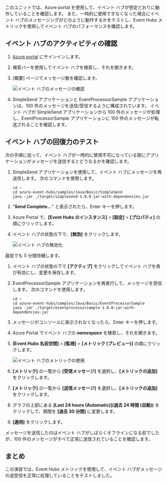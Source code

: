 このユニットでは、Azure portal を使用して、イベント ハブが想定どおりに動作していることを確認します。 また、一時的に使用できなくなった場合にイベント ハブのメッセージングがどのように動作するかをテストし、Event Hubs メトリックを使用してイベント ハブのパフォーマンスを確認します。

## <a name="view-event-hub-activity"></a>イベント ハブのアクティビティの確認

1. [Azure portal](https://portal.azure.com?azure-portal=true) にサインインします。

1. 検索バーを使用してイベント ハブを検索し、それを開きます。

1. [概要] ページでメッセージ数を確認します。

    ![イベント ハブのメッセージの確認](../media-draft/6-view-messages.png)

1. SimpleSend アプリケーションと EventProcessorSample アプリケーションは、100 件のメッセージを送信/受信するように構成されています。 イベント ハブが SimpleSend アプリケーションから 100 件のメッセージが処理し、EventProcessorSample アプリケーションに 100 件のメッセージが転送されることを確認します。

## <a name="test-event-hub-resilience"></a>イベント ハブの回復力のテスト

次の手順に従って、イベント ハブが一時的に使用不可になっている間にアプリケーションがメッセージを送信するとどうなるかを確認します。

1. SimpleSend アプリケーションを使用して、イベント ハブにメッセージを再送信します。 次のコマンドを使用します。

    ```azurecli
    cd ~
    cd azure-event-hubs/samples/Java/Basic/SimpleSend
    java -jar ./target/simplesend-1.0.0-jar-with-dependencies.jar
    ```

1. "**Send Complete...**" と表示されたら、Enter キーを押します。

1. Azure Portal で、**[Event Hubs のインスタンス]** > **[設定]** > **[プロパティ]** の順にクリックします。

1. イベント ハブの状態の下で、**[無効]** をクリックします。

    ![イベント ハブの無効化](../media-draft/7-disable-event-hub.png)

最低でも 5 分間待機します。

1. イベント ハブの状態の下で **[アクティブ]** をクリックしてイベント ハブを再び有効にし、変更を保存します。

1. EventProcessorSample アプリケーションを再実行して、メッセージを受信します。 次のコマンドを使用します。

    ```azurecli
    cd ~
    cd azure-event-hubs/samples/Java/Basic/EventProcessorSample
    java -jar ./target/eventprocessorsample-1.0.0-jar-with-dependencies.jar
    ```

1. メッセージがコンソールに表示されなくなったら、Enter キーを押します。

1. Azure Portal でイベント ハブの **_namespace_** を検索し、それを開きます。 

1. **[Event Hubs 名前空間]** > **[監視]** > **[メトリック (プレビュー)]** の順にクリックします。

    ![イベント ハブのメトリックの使用](../media-draft/7-event-hub-metrics.png)

1. **[メトリック]** の一覧から **[受信メッセージ]** を選択し、**[メトリックの追加]** をクリックします。

1. **[メトリック]** の一覧から **[送信メッセージ]** を選択し、**[メトリックの追加]** をクリックします。

1. グラフの上部にある **[Last 24 hours (Automatic)]\(過去 24 時間 (自動)\)** をクリックして、期間を **[過去 30 分間]** に変更します。

1. **[適用]** をクリックします。

メッセージを送信したのはイベント ハブがしばらくオフラインになる前でしたが、100 件のメッセージがすべて正常に送信されていることを確認します。

## <a name="summary"></a>まとめ

この演習では、Event Hubs メトリックを使用して、イベント ハブがメッセージの送受信を正常に処理していることをテストしました。
